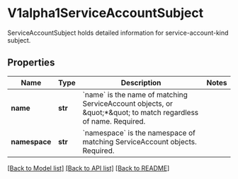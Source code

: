 # V1alpha1ServiceAccountSubject

ServiceAccountSubject holds detailed information for service-account-kind subject.

## Properties
Name | Type | Description | Notes
------------ | ------------- | ------------- | -------------
**name** | **str** | &#x60;name&#x60; is the name of matching ServiceAccount objects, or \&quot;*\&quot; to match regardless of name. Required. | 
**namespace** | **str** | &#x60;namespace&#x60; is the namespace of matching ServiceAccount objects. Required. | 

[[Back to Model list]](../README.md#documentation-for-models) [[Back to API list]](../README.md#documentation-for-api-endpoints) [[Back to README]](../README.md)


